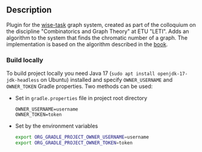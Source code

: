 ## Description
Plugin for the [wise-task](https://github.com/Terross/wise-task-library) graph
system, created as part of the colloquium on the discipline "Combinatorics
and Graph Theory" at ETU "LETI". Adds an algorithm to the system that
finds the chromatic number of a graph. The implementation is based on the
algorithm described in the [book](https://docviewer.yandex.ru/view/1059915284/?*=r5gluBrjYoMDycxH5mq0GHfd1GB7InVybCI6InlhLWRpc2stcHVibGljOi8vWmFLL29IK08zQ0FJSWJyRFo0N21jaFpzN1V1VzJnMklmRHZYdGFSRVFENUVhSVp1SnVwYkZIc21RYU9uTUs3eXEvSjZicG1SeU9Kb25UM1ZvWG5EYWc9PSIsInRpdGxlIjoiQ29tcE1hdGgucGRmIiwibm9pZnJhbWUiOmZhbHNlLCJ1aWQiOiIxMDU5OTE1Mjg0IiwidHMiOjE3NDcyNTE0Njk4NDYsInl1IjoiNjEzNjQ0MTUwMTczMDMxMjU5NCJ9).

### Build locally
To build project locally you need Java 17 (```sudo apt install openjdk-17-jdk-headless``` on Ubuntu)
installed and specify ```OWNER_USERNAME``` and ```OWNER_TOKEN```
Gradle properties. Two methods can be used:
- Set in ```gradle.properties``` file in project root directory
  ```file=gradle.properties
  OWNER_USERNAME=username
  OWNER_TOKEN=token
  ```
- Set by the environment variables
  ```sh  
  export ORG_GRADLE_PROJECT_OWNER_USERNAME=username
  export ORG_GRADLE_PROJECT_OWNER_TOKEN=token
  ```
